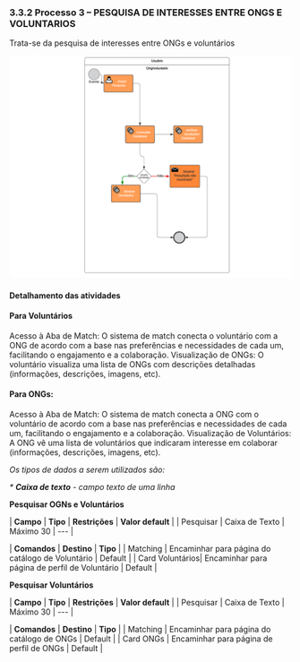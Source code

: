 ### 3.3.2 Processo 3 – PESQUISA DE INTERESSES ENTRE ONGS E VOLUNTARIOS

Trata-se da pesquisa de interesses entre ONGs e voluntários

![PROCESSO 3](../images/modelagem/pesquisar.png "Modelo BPMN do Processo 3.")


#### Detalhamento das atividades

#### Para Voluntários
Acesso à Aba de Match: O sistema de match conecta o voluntário com a ONG de acordo com a base nas preferências e necessidades de cada um, facilitando o engajamento e a colaboração.
Visualização de ONGs: O voluntário visualiza uma lista de ONGs com descrições detalhadas (informações, descrições, imagens, etc).
#### Para ONGs:
Acesso à Aba de Match: O sistema de match conecta a ONG com o voluntário de acordo com a base nas preferências e necessidades de cada um, facilitando o engajamento e a colaboração.
Visualização de Voluntários: A ONG vê uma lista de voluntários que indicaram interesse em colaborar (informações, descrições, imagens, etc).

_Os tipos de dados a serem utilizados são:_

_* **Caixa de texto** - campo texto de uma linha_

**Pesquisar OGNs e Voluntários**

| **Campo**       | **Tipo**         | **Restrições** | **Valor default** |
| Pesquisar       | Caixa de Texto   | Máximo 30      | ---               |

| **Comandos**    |  **Destino**                                      | **Tipo** |
| Matching        | Encaminhar para página do catálogo de Voluntário  |  Default |
| Card Voluntários| Encaminhar para página de perfil de Voluntário    |  Default |

**Pesquisar Voluntários**

| **Campo**       | **Tipo**         | **Restrições** | **Valor default** |
| Pesquisar       | Caixa de Texto   | Máximo 30      | ---               |

| **Comandos**    |  **Destino**                                      | **Tipo** |
| Matching        | Encaminhar para página do catálogo de ONGs        |  Default |
| Card ONGs       | Encaminhar para página de perfil de ONGs          |  Default |